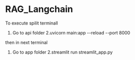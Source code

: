 # RAG_Langchain


To execute spilit terminall 
1. Go to api folder
2.uvicorn main:app --reload --port 8000

then in next terminal
1. Go to app folder
2.streamlit run streamlit_app.py
